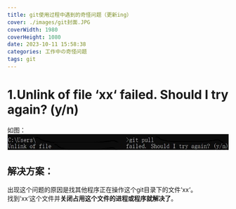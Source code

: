 ```yaml
---
title: git使用过程中遇到的奇怪问题（更新ing）
cover: ./images/git封面.JPG
coverWidth: 1980
coverHeight: 1080
date: 2023-10-11 15:58:38
categories: 工作中の奇怪问题
tags: git
---
```

# 1.Unlink of file ‘xx‘ failed. Should I try again? (y/n) 
如图：
![](./git使用过程中遇到的奇怪问题（不断更新中）/1.JPG)
## 解决方案：
出现这个问题的原因是找其他程序正在操作这个git目录下的文件‘xx‘。  
找到‘xx‘这个文件并**关闭占用这个文件的进程或程序就解决了**。